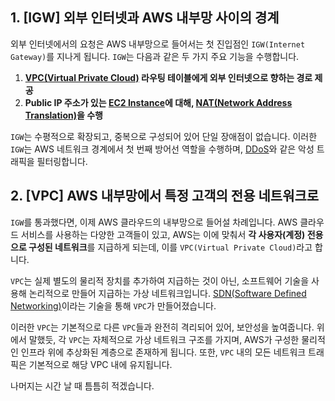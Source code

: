 

## 1. [IGW] 외부 인터넷과 AWS 내부망 사이의 경계

외부 인터넷에서의 요청은 AWS 내부망으로 들어서는 첫 진입점인 `IGW(Internet Gateway)`를 지나게 됩니다. `IGW`는 다음과 같은 두 가지 주요 기능을 수행합니다.  

1. **[VPC(Virtual Private Cloud)](VPC(Virtual%20%20Private%20Cloud).md) 라우팅 테이블에게 외부 인터넷으로 향하는 경로 제공**
2. **Public IP 주소가 있는 [EC2 Instance](EC2.md)에 대해, [NAT(Network Address Translation)](https://namu.wiki/w/NAT)을 수행**  

`IGW`는 수평적으로 확장되고, 중복으로 구성되어 있어 단일 장애점이 없습니다. 이러한 `IGW`는 AWS 네트워크 경계에서 첫 번째 방어선 역할을 수행하며, [DDoS](https://namu.wiki/w/%EB%B6%84%EC%82%B0%20%EC%84%9C%EB%B9%84%EC%8A%A4%20%EA%B1%B0%EB%B6%80%20%EA%B3%B5%EA%B2%A9)와 같은 악성 트래픽을 필터링합니다.  

## 2. [VPC] AWS 내부망에서 특정 고객의 전용 네트워크로

`IGW`를 통과했다면, 이제 AWS 클라우드의 내부망으로 들어설 차례입니다. AWS 클라우드 서비스를 사용하는 다양한 고객들이 있고, AWS는 이에 맞춰서 <b>각 사용자(계정) 전용으로 구성된 네트워크</b>를 지급하게 되는데, 이를 `VPC(Virtual Private Cloud)`라고 합니다.  

`VPC`는 실제 별도의 물리적 장치를 추가하여 지급하는 것이 아닌, 소프트웨어 기술을 사용해 논리적으로 만들어 지급하는 가상 네트워크입니다. [SDN(Software Defined Networking)](https://www.juniper.net/kr/ko/research-topics/what-is-sdn.html)이라는 기술을 통해 `VPC`가 만들어졌습니다.  

이러한 `VPC`는 기본적으로 다른 `VPC`들과 완전히 격리되어 있어, 보안성을 높여줍니다. 위에서 말했듯, 각 `VPC`는 자체적으로 가상 네트워크 구조를 가지며, AWS가 구성한 물리적인 인프라 위에 추상화된 계층으로 존재하게 됩니다. 또한, `VPC` 내의 모든 네트워크 트래픽은 기본적으로 해당 VPC 내에 유지됩니다.  

나머지는 시간 날 때 틈틈히 적겠습니다.
